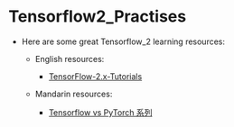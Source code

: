 # Tensorflow2_Practises

- Here are some great Tensorflow_2 learning resources:
    - English resources:
        - [TensorFlow-2.x-Tutorials](https://github.com/dragen1860/TensorFlow-2.x-Tutorials)
    
    - Mandarin resources:
        - [Tensorflow vs PyTorch 系列](https://ithelp.ithome.com.tw/users/20112126/ironman/2841?page=1)
